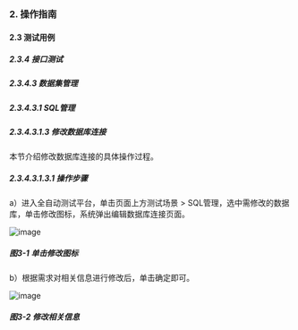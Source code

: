 ### 2. 操作指南

#### 2.3 测试用例

##### 2.3.4 接口测试

##### 2.3.4.3 数据集管理

##### 2.3.4.3.1 SQL管理

##### 2.3.4.3.1.3 修改数据库连接

本节介绍修改数据库连接的具体操作过程。

##### 2.3.4.3.1.3.1 操作步骤

a）进入全自动测试平台，单击页面上方测试场景 > SQL管理，选中需修改的数据库，单击修改图标，系统弹出编辑数据库连接页面。

![image](https://user-images.githubusercontent.com/79617492/188818900-7bf40ddf-2437-4b51-9700-49c954198759.png)

##### 图3-1 单击修改图标

b）根据需求对相关信息进行修改后，单击确定即可。

![image](https://user-images.githubusercontent.com/79617492/188818924-c0d2643e-f180-4898-9ea8-03d96f6ade24.png)

##### 图3-2 修改相关信息

